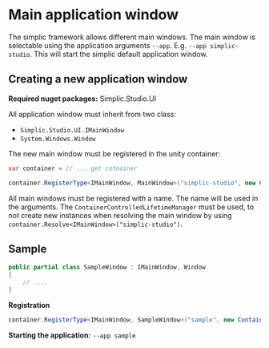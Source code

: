 # Main application window

The simplic framework allows different main windows. The main window is selectable using the application arguments `--app`. E.g. `--app simplic-studio`. This will start
the simplic default application window.

## Creating a new application window

**Required nuget packages:** Simplic.Studio.UI

All application window must inherit from two class:

* `Simplic.Studio.UI.IMainWindow`
* `System.Windows.Window`

The new main window must be registered in the unity container:

```csharp
var container = // ... get cotnainer

container.RegisterType<IMainWindow, MainWindow>("simplic-studio", new ContainerControlledLifetimeManager());
```

All main windows must be registered with a name. The name will be used in the arguments. The `ContainerControlledLifetimeManager` must be used, to not create
new instances when resolving the main window by using `container.Resolve<IMainWindow>("simplic-studio")`.

## Sample

```csharp
public partial class SampleWindow : IMainWindow, Window
{
	// ....
}
```

**Registration**

```csharp
container.RegisterType<IMainWindow, SampleWindow>("sample", new ContainerControlledLifetimeManager());
```

**Starting the application:** `--app sample`